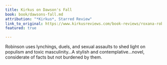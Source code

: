 ```yaml
---
title: Kirkus on Dawson's Fall
book: book/dawsons-fall.md
attribution: "*Kirkus*, Starred Review"
link_to_original: https://www.kirkusreviews.com/book-reviews/roxana-robinson/dawsons-fall/
featured: true

---
```

Robinson uses lynchings, duels, and sexual assaults to shed light on populism and toxic masculinity…A stylish and contemplative…novel, considerate of facts but not burdened by them.